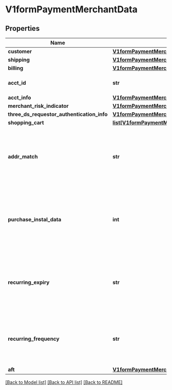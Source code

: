 # V1formPaymentMerchantData

## Properties
Name | Type | Description | Notes
------------ | ------------- | ------------- | -------------
**customer** | [**V1formPaymentMerchantDataCustomer**](V1formPaymentMerchantDataCustomer.md) |  | [optional] 
**shipping** | [**V1formPaymentMerchantDataShipping**](V1formPaymentMerchantDataShipping.md) |  | [optional] 
**billing** | [**V1formPaymentMerchantDataBilling**](V1formPaymentMerchantDataBilling.md) |  | [optional] 
**acct_id** | **str** | Additional information you want to send to identify the account | [optional] 
**acct_info** | [**V1formPaymentMerchantDataAcctInfo**](V1formPaymentMerchantDataAcctInfo.md) |  | [optional] 
**merchant_risk_indicator** | [**V1formPaymentMerchantDataMerchantRiskIndicator**](V1formPaymentMerchantDataMerchantRiskIndicator.md) |  | [optional] 
**three_ds_requestor_authentication_info** | [**V1formPaymentMerchantDataThreeDSRequestorAuthenticationInfo**](V1formPaymentMerchantDataThreeDSRequestorAuthenticationInfo.md) |  | [optional] 
**shopping_cart** | [**list[V1formPaymentMerchantDataShoppingCart]**](V1formPaymentMerchantDataShoppingCart.md) |  | [optional] 
**addr_match** | **str** | Indicates whether the delivery address is the same as the invoice address. Y &#x3D; The delivery address is the same as the invoicing address, N &#x3D; The delivery and invoice addresses are different | [optional] 
**purchase_instal_data** | **int** | Mandatory for Instalment operations (MERCHANT_TRX_TYPE &#x3D; I). Indicates the maximum number of deferred payment authorizations. Accepted values: The value must be greater than 1 | [optional] 
**recurring_expiry** | **str** | Mandatory for Recurring and Instalment operations (MERCHANT_TRX_TYPE &#x3D; I or R). The date from which there will be no more authorizations. Accepted format: YYYYMMDD | [optional] 
**recurring_frequency** | **str** | Mandatory for Recurring and Instalment operations (MERCHANT_TRX_TYPE &#x3D; I or R). Indicates the minimum number of days between authorizations | [optional] 
**aft** | [**V1formPaymentMerchantDataAft**](V1formPaymentMerchantDataAft.md) |  | [optional] 

[[Back to Model list]](../README.md#documentation-for-models) [[Back to API list]](../README.md#documentation-for-api-endpoints) [[Back to README]](../README.md)

